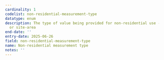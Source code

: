 ```yaml
---
cardinality: 1
codelist: non-residential-measurement-type
datatype: enum
description: The type of value being provided for non-residential use - either floorspace
  or site-area
end-date: ''
entry-date: 2025-06-26
field: non-residential-measurement-type
name: Non-residential measurement type
notes: ''
---
```

